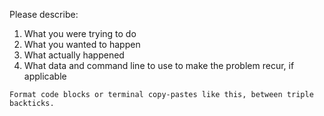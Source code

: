 Please describe:

1. What you were trying to do
2. What you wanted to happen
3. What actually happened
4. What data and command line to use to make the problem recur, if applicable

```
Format code blocks or terminal copy-pastes like this, between triple backticks.
```
